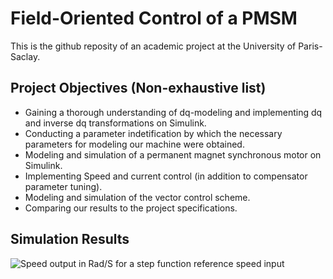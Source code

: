 # Field-Oriented Control of a PMSM
This is the github reposity of an academic project at the University of Paris-Saclay.

## Project Objectives (Non-exhaustive list)
- Gaining a thorough understanding of dq-modeling and implementing dq and inverse dq transformations on Simulink.
- Conducting a parameter indetification by which the necessary parameters for modeling our machine were obtained.
- Modeling and simulation of a permanent magnet synchronous motor on Simulink.
- Implementing Speed and current control (in addition to compensator parameter tuning).
- Modeling and simulation of the vector control scheme.
- Comparing our results to the project specifications.
## Simulation Results
![Speed output in Rad/S for a step function reference speed input](https://github.com/AHZ456/Field-Oriented-Control-of-a-PMSM/assets/83831043/faff4213-9222-4b57-b7c8-2e73739daf03)
